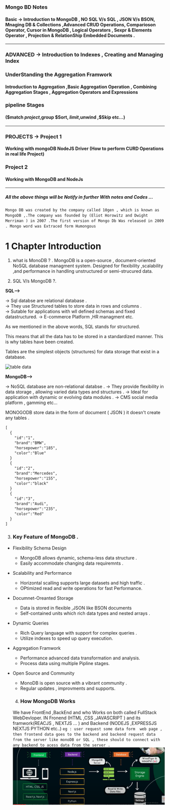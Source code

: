 <!-- Markup :  # Heading 1 #
**Strong text**
 [Named Link](http://www.google.fr/ "Named link title") and http://www.google.fr/ or <http://example.com/>
`code()`
[ ] An uncompleted task
[X] An uncompleted task
  > Blockquote
          >> Nested Blockquote
Markup : ![picture alt](http://via.placeholder.com/200x150 "Title is optional") -->

### Mongo BD Notes

#### Basic -> Introduction to MongoDB , NO SQL V/s SQL , JSON V/s BSON, Mnaging DB & Collections ,Advanced CRUD Operations, Comparioson Operator, Cursor in MongoDB , Logical Operators , Sexpr & Elements Operator , Projection & RelationShip Embedded Documents .

----
### ADVANCED -> Introduction to Indexes , Creating and Managing Index 
 ### UnderStanding the Aggregation Framwork 
  #### Introduction to Aggregation ,Basic Aggregation Operation , Combining Aggregation Stages , Aggregation Operators and Expressions

  ### pipeline Stages 
  #### ($match $project ,$group $Sort, $limit ,$unwind ,$Skip etc...)
----
  ### PROJECTS -> Project 1
  #### Working with mongoDB NodeJS Driver (How to perform CURD Operations in real life Project) 
  ### Project 2
  #### Working with MongoDB and NodeJs 
---
  ##### All the above things will be Notify in further With notes and Codes ...

`Mongo DB was created by the company called 10gen , which is known as MongoDB ,.The company was founded by (Eliot Horowitz and Dwight Merriman ) in 2007 .The first version of Mongo Db Was released in 2009 . Mongo word was Extraced form Humongous `

 
 # 1 Chapter Introduction 

 1. what is MonoDB ? .
 MongoDB is a open-source , document-oriented NoSQL database managment system.
 Designed for flexibility ,scalability ,and performance in handling unstructured or semi-strucured data.

 2. SQL V/s MongoDB ?.
   
 **SQL-->**

   -> Sql databse are relational database .  
   -> They use Structured tables to store data in rows and columns  .  
   -> Sutable for applications with wll defined schemas and fixed datastructured.
   -> E-commerce Platform ,HR managment etc.

   As we mentioned in the above words,  SQL stands for structured.

This means that all the data has to be stored in a standardized manner. This is why tables have been created.

Tables are the simplest objects (structures) for data storage that exist in a database.

![table data](https://sqlbak.com/blog/wp-content/uploads/2014/01/tableee1.png)

  **MongoDB-->**

  -> NoSQL database are non-relational databse .
  -> They provide flexibility in data storage , allowing varied data types and structures .
  -> Ideal for application with dynamic or evolving data modules .
-> CMS social media platform , gamming etc...

MONOGODB store data in the form of document ( JSON ) it doesn't create any tables .


```
[
  {
    "id":"1",
    "brand":"BMW",
    "horsepower":"185",
    "color":"Blue"
  }
  {
    "id":"2",
    "brand":"Mercedes",
    "horsepower":"155",
    "color":"black"
  }
  {
    "id":"3",
    "brand":"Audi",
    "horsepower":"235",
    "color":"Red"
  }
]

```
 3.  ### Key Feature of MongoDB .
   
   * Flexibility Schema Design 
  
      * MongoDB allows dynamic, schema-less data structure .    
      * Easily accommodate changing data requiremnts .     

* Scalability and Performance 
  
    * Horizontal scalling supports large datasets and high traffic .
    * OPtimized read and write operations for fast Performance.
  
* Documnet-Oreanted Storage 
  
    * Data is stored in flexible ,JSON like BSON documents 
    * Self-contained units which rich data types and nested arrays .
  
* Dynamic Queries 
  
   * Rich Query language with support for complex queries .
   *  Utilize indexes to speed up query execution.

 * Aggregation Framwork
   
   * Performance advanced data transformation and analysis.
   * Process data using multiple Pipline stages.

* Open Source and Community

  * MonoDB is open source with a vibrant community .
  * Regular updates , improvments and supports.
  

  4. ### How MongoDB Works 
   We have FrontEnd ,BackEnd and who Works on both called FullStack WebDevloper.
   IN Fronend (HTML ,CSS ,JAVASCRIPT ) and its framwork(REACJS , NEXTJS ... )   and Backend (NODEJS ,EXPRESSJS NEXTJS PYTHON etc..)  ` eg : user request some data form  web page , then frontend data goes to the backend and backend request data from the server like monoDB or SQL , these should to connect with any backend to acess data from the server .  `
![MongoDb](https://github.com/nikkhyro-dev/backend_notes/blob/backend/Screenshot%202023-08-20%20085636.png)

  

   
